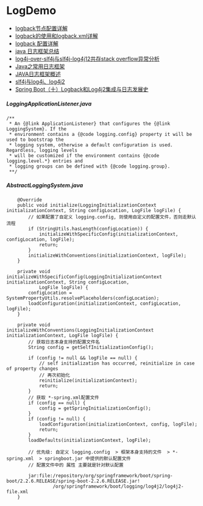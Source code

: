 # LogDemo
- [logback节点配置详解](https://www.cnblogs.com/DeepLearing/p/5663178.html)
- [logback的使用和logback.xml详解](https://www.cnblogs.com/warking/p/5710303.html)
- [logback 配置详解](https://www.jianshu.com/p/1ded57f6c4e3)
- [java 日志框架总结](https://www.cnblogs.com/baizhanshi/p/7911123.html)
- [log4j-over-slf4j与slf4j-log4j12共存stack overflow异常分析](https://www.cnblogs.com/pekkle/p/6813458.html)
- [Java之常用日志框架](https://www.jianshu.com/p/190c56429ec4)
- [JAVA日志框架概述](https://www.cnblogs.com/manayi/p/9570411.html)
- [slf4j与log4j、log4j2](https://blog.csdn.net/HarderXin/article/details/80422903)
- [Spring Boot（十）Logback和Log4j2集成与日志发展史](https://www.cnblogs.com/vipstone/p/9878862.html)

##### LoggingApplicationListener.java
```
/**
 * An {@link ApplicationListener} that configures the {@link LoggingSystem}. If the
 * environment contains a {@code logging.config} property it will be used to bootstrap the
 * logging system, otherwise a default configuration is used. Regardless, logging levels
 * will be customized if the environment contains {@code logging.level.*} entries and
 * logging groups can be defined with {@code logging.group}.
 **/
```

##### AbstractLoggingSystem.java
```
	@Override
	public void initialize(LoggingInitializationContext initializationContext, String configLocation, LogFile logFile) {
        // 如果配置了自定义 logging.config, 则使用自定义的配置文件，否则走默认流程
		if (StringUtils.hasLength(configLocation)) {
			initializeWithSpecificConfig(initializationContext, configLocation, logFile);
			return;
		}
		initializeWithConventions(initializationContext, logFile);
	}

	private void initializeWithSpecificConfig(LoggingInitializationContext initializationContext, String configLocation,
			LogFile logFile) {
		configLocation = SystemPropertyUtils.resolvePlaceholders(configLocation);
		loadConfiguration(initializationContext, configLocation, logFile);
	}

	private void initializeWithConventions(LoggingInitializationContext initializationContext, LogFile logFile) {
        // 获取日志本身支持的配置文件名
		String config = getSelfInitializationConfig();
        
		if (config != null && logFile == null) {
			// self initialization has occurred, reinitialize in case of property changes
            // 再次初始化
			reinitialize(initializationContext);
			return;
		}
        // 获取 *-spring.xml配置文件
		if (config == null) {
			config = getSpringInitializationConfig();
		}
		if (config != null) {
			loadConfiguration(initializationContext, config, logFile);
			return;
		}
		loadDefaults(initializationContext, logFile);

        // 优先级: 自定义 logging.config  > 框架本身支持的文件  > *-spring.xml  > springboot.jar 中提供的默认配置文件
        // 配置文件中的 属性 主要就是针对默认配置

        jar:file:/repository/org/springframework/boot/spring-boot/2.2.6.RELEASE/spring-boot-2.2.6.RELEASE.jar!
                 /org/springframework/boot/logging/log4j2/log4j2-file.xml
	}
```